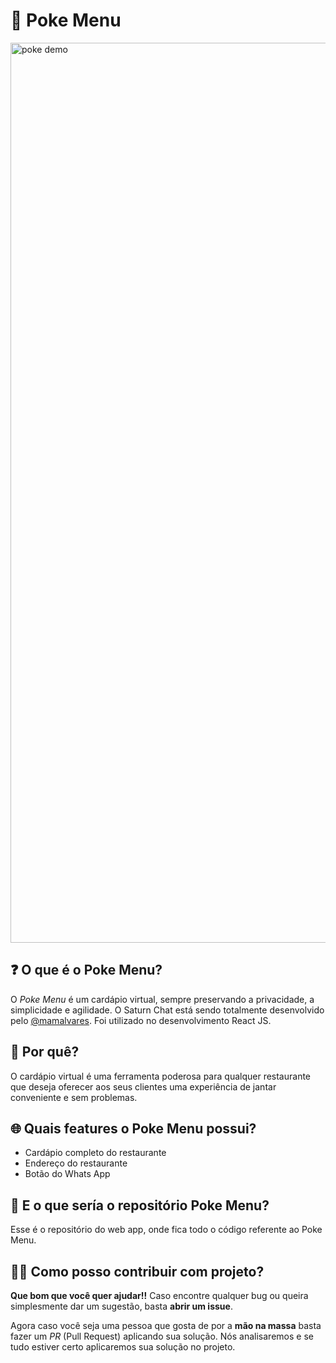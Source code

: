 # 🥗 Poke Menu

<img width="1440" alt="poke demo" src="https://user-images.githubusercontent.com/55765308/210568498-4fcdb1a3-e363-48f8-8b73-a5746e486e8b.png">

## ❓ O que é o Poke Menu?

O *Poke Menu* é um cardápio virtual, sempre preservando a privacidade, a simplicidade e agilidade. O Saturn Chat está sendo totalmente desenvolvido pelo [@mamalvares](https://github.com/mamalvares). Foi utilizado no desenvolvimento React JS.

## 🤔 Por quê?

O cardápio virtual é uma ferramenta poderosa para qualquer restaurante que deseja oferecer aos seus clientes uma experiência de jantar conveniente e sem problemas.

## 🌐 Quais features o Poke Menu possui?

- Cardápio completo do restaurante
- Endereço do restaurante
- Botão do Whats App

## 📱 E o que sería o repositório Poke Menu?

Esse é o repositório do web app, onde fica todo o código referente ao Poke Menu.

## 👨‍🏭 Como posso contribuir com projeto?

**Que bom que você quer ajudar!!** Caso encontre qualquer bug ou queira simplesmente dar um sugestão, basta **abrir um issue**.

Agora caso você seja uma pessoa que gosta de por a **mão na massa** basta fazer um *PR* (Pull Request) aplicando sua solução. Nós analisaremos e se tudo estiver certo aplicaremos sua solução no projeto.
